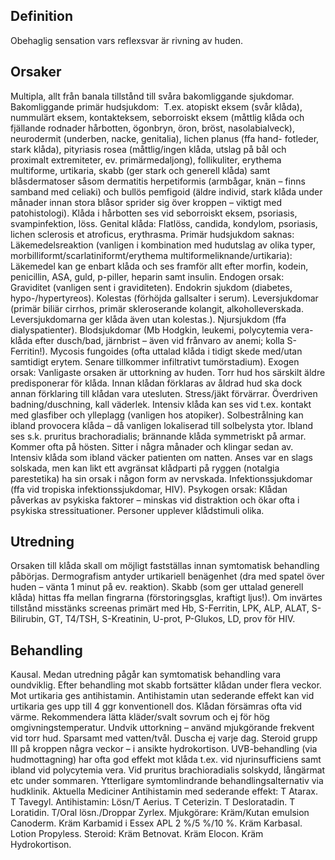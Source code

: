 ## Definition

Obehaglig sensation vars reflexsvar är rivning av huden.

## Orsaker

Multipla, allt från banala tillstånd till svåra bakomliggande sjukdomar.
Bakomliggande primär hudsjukdom: 
T.ex. atopiskt eksem (svår klåda), nummulärt eksem, kontakteksem, seborroiskt eksem (måttlig klåda och fjällande rodnader hårbotten, ögonbryn, öron, bröst, nasolabialveck), neurodermit (underben, nacke, genitalia), lichen planus (ffa hand- fotleder, stark klåda), pityriasis rosea (måttlig/ingen klåda, utslag på bål och proximalt extremiteter, ev. primärmedaljong), follikuliter, erythema multiforme, urtikaria, skabb (ger stark och generell klåda) samt blåsdermatoser såsom dermatitis herpetiformis (armbågar, knän – finns samband med celiaki) och bullös pemfigoid (äldre individ, stark klåda under månader innan stora blåsor sprider sig över kroppen – viktigt med patohistologi).
Klåda i hårbotten ses vid seborroiskt eksem, psoriasis, svampinfektion, löss.
Genital klåda: Flatlöss, candida, kondylom, psoriasis, lichen sclerosis et atroficus, erythrasma.
Primär hudsjukdom saknas:
Läkemedelsreaktion (vanligen i kombination med hudutslag av olika typer, morbilliformt/scarlatiniformt/erythema multiformeliknande/urtikaria): Läkemedel kan ge enbart klåda och ses framför allt efter morfin, kodein, penicillin, ASA, guld, p-piller, heparin samt insulin.
Endogen orsak: Graviditet (vanligen sent i graviditeten). Endokrin sjukdom (diabetes, hypo-/hypertyreos). Kolestas (förhöjda gallsalter i serum). Leversjukdomar (primär biliär cirrhos, primär skleroserande kolangit, alkoholleverskada. Leversjukdomarna ger klåda även utan kolestas.). Njursjukdom (ffa dialyspatienter). Blodsjukdomar (Mb Hodgkin, leukemi, polycytemia vera- klåda efter dusch/bad, järnbrist – även vid frånvaro av anemi; kolla S-Ferritin!). Mycosis fungoides (ofta uttalad klåda i tidigt skede med/utan samtidigt erytem. Senare tillkommer infiltrativt tumörstadium).
Exogen orsak: Vanligaste orsaken är uttorkning av huden. Torr hud hos särskilt äldre predisponerar för klåda. Innan klådan förklaras av åldrad hud ska dock annan förklaring till klådan vara utesluten. Stress/jäkt förvärrar. Överdriven badning/duschning, kall väderlek. Intensiv klåda kan ses vid t.ex. kontakt med glasfiber och ylleplagg (vanligen hos atopiker). Solbestrålning kan ibland provocera klåda – då vanligen lokaliserad till solbelysta ytor. Ibland ses s.k. pruritus brachoradialis; brännande klåda symmetriskt på armar. Kommer ofta på hösten. Sitter i några månader och klingar sedan av. Intensiv klåda som ibland väcker patienten om natten. Anses var en slags solskada, men kan likt ett avgränsat klådparti på ryggen (notalgia parestetika) ha sin orsak i någon form av nervskada. Infektionssjukdomar (ffa vid tropiska infektionssjukdomar, HIV).
Psykogen orsak: Klådan påverkas av psykiska faktorer – minskas vid distraktion och ökar ofta i psykiska stressituationer. Personer upplever klådstimuli olika.

## Utredning

Orsaken till klåda skall om möjligt fastställas innan symtomatisk behandling påbörjas. Dermografism antyder urtikariell benägenhet (dra med spatel över huden – vänta 1 minut på ev. reaktion). Skabb (som ger uttalad generell klåda) hittas ffa mellan fingrarna (förstoringsglas, kraftigt ljus!). Om invärtes tillstånd misstänks screenas primärt med Hb, S-Ferritin, LPK, ALP, ALAT, S-Bilirubin, GT, T4/TSH, S-Kreatinin, U-prot, P-Glukos, LD, prov för HIV.

## Behandling

Kausal. Medan utredning pågår kan symtomatisk behandling vara oundviklig. Efter behandling mot skabb fortsätter klådan under flera veckor. Mot urtikaria ges antihistamin. Antihistamin utan sederande effekt kan vid urtikaria ges upp till 4 ggr konventionell dos. Klådan försämras ofta vid värme. Rekommendera lätta kläder/svalt sovrum och ej för hög omgivningstemperatur. Undvik uttorkning – använd mjukgörande frekvent vid torr hud. Sparsamt med vatten/tvål. Duscha ej varje dag. Steroid grupp III på kroppen några veckor – i ansikte hydrokortison. UVB-behandling (via hudmottagning) har ofta god effekt mot klåda t.ex. vid njurinsufficiens samt ibland vid polycytemia vera. Vid pruritus brachioradialis solskydd, långärmat etc under sommaren. Ytterligare symtomlindrande behandlingsalternativ via hudklinik.
Aktuella Mediciner
Antihistamin med sederande effekt: T Atarax. T Tavegyl.
Antihistamin: Lösn/T Aerius. T Ceterizin. T Desloratadin. T Loratidin. T/Oral lösn./Droppar Zyrlex.
Mjukgörare: Kräm/Kutan emulsion Canoderm. Kräm Karbamid i Essex APL 2 %/5 %/10 %. Kräm Karbasal. Lotion Propyless.
Steroid: Kräm Betnovat. Kräm Elocon. Kräm Hydrokortison.


